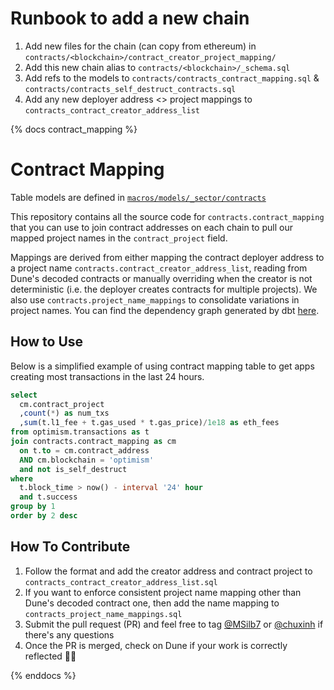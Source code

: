 # Runbook to add a new chain

1. Add new files for the chain (can copy from ethereum) in `contracts/<blockchain>/contract_creator_project_mapping/`
2. Add this new chain alias to `contracts/<blockchain>/_schema.sql`
3. Add refs to the models to `contracts/contracts_contract_mapping.sql` & `contracts/contracts_self_destruct_contracts.sql`
4. Add any new deployer address <> project mappings to `contracts_contract_creator_address_list`

{% docs contract_mapping %}

# Contract Mapping

Table models are defined in [`macros/models/_sector/contracts`](/dbt_macros/models/_sector/contracts)

This repository contains all the source code for `contracts.contract_mapping` that you can use to join contract addresses on each chain to pull our mapped project names in the `contract_project` field.

Mappings are derived from either mapping the contract deployer address to a project name `contracts.contract_creator_address_list`, reading from Dune's decoded contracts or manually overriding when the creator is not deterministic (i.e. the deployer creates contracts for multiple projects). We also use `contracts.project_name_mappings` to consolidate variations in project names. You can find the dependency graph generated by dbt [here](https://spellbook-docs.dune.com/#!/model/model.spellbook.contracts_contract_mapping).

## How to Use

Below is a simplified example of using contract mapping table to get apps creating most transactions in the last 24 hours.

```sql
select
  cm.contract_project
  ,count(*) as num_txs
  ,sum(t.l1_fee + t.gas_used * t.gas_price)/1e18 as eth_fees
from optimism.transactions as t
join contracts.contract_mapping as cm
  on t.to = cm.contract_address
  AND cm.blockchain = 'optimism'
  and not is_self_destruct
where
  t.block_time > now() - interval '24' hour
  and t.success
group by 1
order by 2 desc
```

## How To Contribute

1. Follow the format and add the creator address and contract project to `contracts_contract_creator_address_list.sql`
2. If you want to enforce consistent project name mapping other than Dune's decoded contract one, then add the name mapping to `contracts_project_name_mappings.sql`
3. Submit the pull request (PR) and feel free to tag [@MSilb7](https://github.com/MSilb7) or [@chuxinh](https://github.com/chuxinh) if there's any questions
4. Once the PR is merged, check on Dune if your work is correctly reflected 🔴✨

{% enddocs %}
